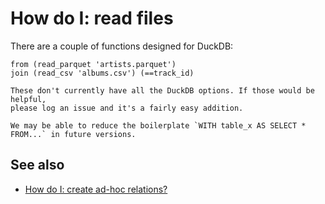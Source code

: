 # How do I: read files

There are a couple of functions designed for DuckDB:

```prql
from (read_parquet 'artists.parquet')
join (read_csv 'albums.csv') (==track_id)
```

```admonish note
These don't currently have all the DuckDB options. If those would be helpful,
please log an issue and it's a fairly easy addition.
```

```admonish info
We may be able to reduce the boilerplate `WITH table_x AS SELECT * FROM...` in future versions.
```

## See also

- [How do I: create ad-hoc relations?](../relation-literals.md)
